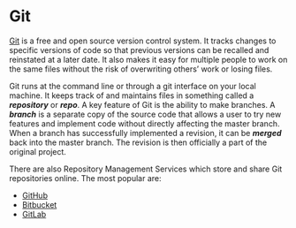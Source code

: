 # Git

[Git](https://git-scm.com/) is a free and open source version control system. It tracks changes to specific versions of code so that previous versions can be recalled and reinstated at a later date. It also makes it easy for multiple people to work on the same files without the risk of overwriting others’ work or losing files.

Git runs at the command line or through a git interface on your local machine. It keeps track of and maintains files in something called a ***repository*** or ***repo***. A key feature of Git is the ability to make branches. A ***branch*** is a separate copy of the source code that allows a user to try new features and implement code without directly affecting the master branch. When a branch has successfully implemented a revision, it can be ***merged*** back into the master branch. The revision is then officially a part of the original project.

There are also Repository Management Services which store and share Git repositories online. The most popular are:
* [GitHub](https://github.com/)
* [Bitbucket](https://bitbucket.org/)
* [GitLab](https://about.gitlab.com/)
